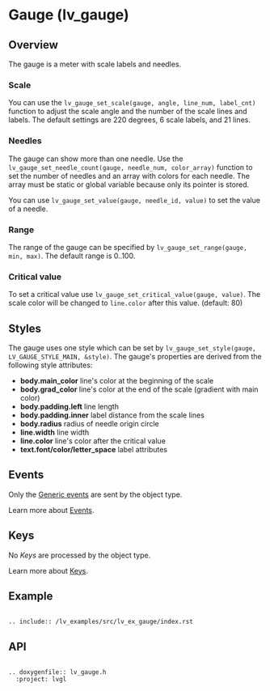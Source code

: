 # Gauge (lv_gauge)

## Overview

The gauge is a meter with scale labels and needles.

### Scale 
You can use the `lv_gauge_set_scale(gauge, angle, line_num, label_cnt)` function to adjust the scale angle and the number of the scale lines and labels. 
The default settings are 220 degrees, 6 scale labels, and 21 lines.

### Needles
The gauge can show more than one needle. 
Use the `lv_gauge_set_needle_count(gauge, needle_num, color_array)` function to set the number of needles and an array with colors for each needle. The array must be static or global variable because only its pointer is stored.

You can use `lv_gauge_set_value(gauge, needle_id, value)` to set the value of a needle.

### Range
The range of the gauge can be specified by `lv_gauge_set_range(gauge, min, max)`. The default range is 0..100.

### Critical value
To set a critical value use `lv_gauge_set_critical_value(gauge, value)`. The scale color will be changed to `line.color` after this value. (default: 80)

## Styles

The gauge uses one style which can be set by `lv_gauge_set_style(gauge, LV_GAUGE_STYLE_MAIN, &style)`. The gauge's properties are derived from the following style attributes:

- **body.main_color** line's color at the beginning of the scale
- **body.grad_color** line's color at the end of the scale (gradient with main color)
- **body.padding.left** line length
- **body.padding.inner** label distance from the scale lines 
- **body.radius** radius of needle origin circle
- **line.width** line width
- **line.color** line's color after the critical value
- **text.font/color/letter_space** label attributes

## Events
Only the [Generic events](/overview/event.html#generic-events) are sent by the object type.

Learn more about [Events](/overview/event).

## Keys
No *Keys* are processed by the object type.

Learn more about [Keys](/overview/indev).

## Example

```eval_rst

.. include:: /lv_examples/src/lv_ex_gauge/index.rst

```
## API 

```eval_rst

.. doxygenfile:: lv_gauge.h
  :project: lvgl
        
```
